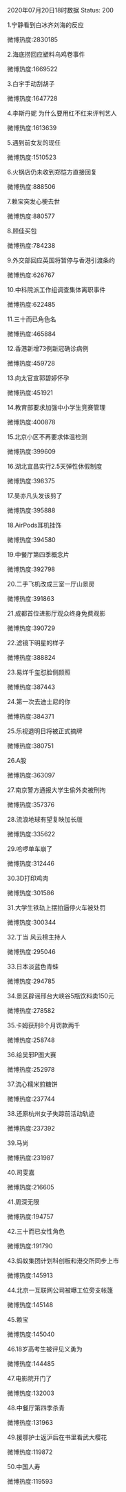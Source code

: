 2020年07月20日18时数据
Status: 200

1.宁静看到白冰齐刘海的反应

微博热度:2830185

2.海底捞回应塑料乌鸡卷事件

微博热度:1669522

3.白宇手动刮胡子

微博热度:1647728

4.李斯丹妮 为什么要用红不红来评判艺人

微博热度:1613639

5.遇到前女友的现任

微博热度:1510523

6.火锅店仍未收到郑恺方直接回复

微博热度:888506

7.赖宝突发心梗去世

微博热度:880577

8.顾佳买包

微博热度:784238

9.外交部回应英国将暂停与香港引渡条约

微博热度:626767

10.中科院派工作组调查集体离职事件

微博热度:622485

11.三十而已角色名

微博热度:465884

12.香港新增73例新冠确诊病例

微博热度:459728

13.向太官宣郭碧婷怀孕

微博热度:451921

14.教育部要求加强中小学生竞赛管理

微博热度:400878

15.北京小区不再要求体温检测

微博热度:399609

16.湖北宜昌实行2.5天弹性休假制度

微博热度:398375

17.吴亦凡头发该剪了

微博热度:395888

18.AirPods耳机挂饰

微博热度:394580

19.中餐厅第四季概念片

微博热度:392798

20.二手飞机改成三室一厅山景房

微博热度:391863

21.成都首位进影厅观众终身免费观影

微博热度:390729

22.滤镜下明星的样子

微博热度:388824

23.易烊千玺怼脸侧颜照

微博热度:387443

24.第一次去迪士尼的你

微博热度:384371

25.乐视退明日将被正式摘牌

微博热度:380751

26.A股

微博热度:363097

27.南京警方通报大学生偷外卖被刑拘

微博热度:357376

28.流浪地球有望复映加长版

微博热度:335622

29.哈啰单车崩了

微博热度:312446

30.3D打印鸡肉

微博热度:301586

31.大学生铁轨上摆拍逼停火车被处罚

微博热度:300344

32.丁当 风云榜主持人

微博热度:295046

33.日本淡蓝色青蛙

微博热度:294785

34.景区辟谣邢台大峡谷5瓶饮料卖150元

微博热度:278582

35.卡姆获刑8个月罚款两千

微博热度:258748

36.给吴邪P图大赛

微博热度:252978

37.流心糯米煎糖饼

微博热度:237744

38.还原杭州女子失踪前活动轨迹

微博热度:237392

39.马尚

微博热度:231987

40.司雯嘉

微博热度:216605

41.周深无限

微博热度:194757

42.三十而已女性角色

微博热度:191790

43.蚂蚁集团计划科创板和港交所同步上市

微博热度:145913

44.北京一互联网公司被曝工位旁支帐篷

微博热度:145148

45.赖宝

微博热度:145040

46.18岁高考生被评见义勇为

微博热度:144485

47.电影院开门了

微博热度:132003

48.中餐厅第四季杀青

微博热度:131963

49.援鄂护士返沪后在书里看武大樱花

微博热度:119872

50.中国人寿

微博热度:119593

